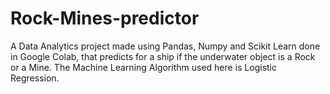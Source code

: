 # Rock-Mines-predictor
A Data Analytics project made using Pandas, Numpy and Scikit Learn done in Google Colab, that predicts for a ship if the underwater object is a Rock or a Mine.
The Machine Learning Algorithm used here is Logistic Regression.
